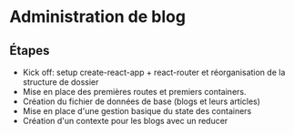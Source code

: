 # Administration de blog

## Étapes
* Kick off: setup create-react-app + react-router et réorganisation de la structure de dossier
* Mise en place des premières routes et premiers containers.
* Création du fichier de données de base (blogs et leurs articles)
* Mise en place d'une gestion basique du state des containers
* Création d'un contexte pour les blogs avec un reducer